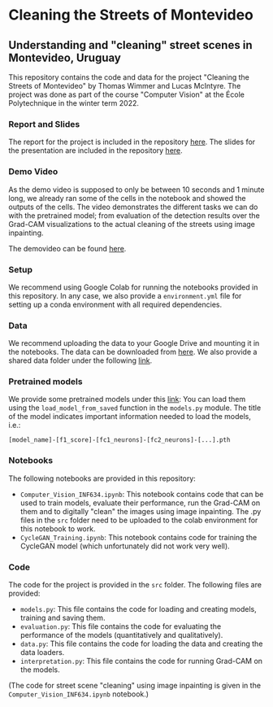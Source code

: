 # Cleaning the Streets of Montevideo

## Understanding and "cleaning" street scenes in Montevideo, Uruguay

This repository contains the code and data for the project "Cleaning the Streets of Montevideo" by Thomas Wimmer and
Lucas McIntyre.
The project was done as part of the course "Computer Vision" at the École Polytechnique in the winter term 2022.

### Report and Slides

The report for the project is included in the repository [here](INF634-WIMMER-MCINTYRE.pdf).
The slides for the presentation are included in the repository [here](INF634-WIMMER-MCINTYRE-presentation.pdf).

### Demo Video

As the demo video is supposed to only be between 10 seconds and 1 minute long, we already ran some of the cells in the
notebook and showed the outputs of the cells. The video demonstrates the different tasks we can do with the pretrained
model; from evaluation of the detection results over the Grad-CAM visualizations to the actual cleaning of the streets
using image inpainting.

The demovideo can be found [here](INF634-WIMMER-MCINTYRE-demovideo.mp4).

### Setup

We recommend using Google Colab for running the notebooks provided in this repository.
In any case, we also provide a `environment.yml` file for setting up a conda environment with all required dependencies.

### Data

We recommend uploading the data to your Google Drive and mounting it in the notebooks.
The data can be downloaded from [here](https://www.kaggle.com/rodrigolaguna/clean-dirty-containers-in-montevideo).
We also provide a shared data folder under the
following [link](https://drive.google.com/drive/folders/1cI05rApTmmtGiYPJ4dbITSK2E9TdRagk?usp=sharing).

### Pretrained models

We provide some pretrained models under
this [link](https://drive.google.com/drive/folders/1-zKErO0z9cac12g59f69BF2FgeFhisDq?usp=sharing):
You can load them using the `load_model_from_saved` function in the `models.py` module.
The title of the model indicates important information needed to load the models, i.e.:

`[model_name]-[f1_score]-[fc1_neurons]-[fc2_neurons]-[...].pth`

### Notebooks

The following notebooks are provided in this repository:

- `Computer_Vision_INF634.ipynb`: This notebook contains code that can be used to train models, evaluate their
  performance, run the Grad-CAM on them and to digitally "clean" the images using image inpainting. The .py files in the
  `src` folder need to be uploaded to the colab environment for this notebook to work.
- `CycleGAN_Training.ipynb`: This notebook contains code for training the CycleGAN model (which unfortunately did not
  work very well).

### Code

The code for the project is provided in the `src` folder.
The following files are provided:

- `models.py`: This file contains the code for loading and creating models, training and saving them.
- `evaluation.py`: This file contains the code for evaluating the performance of the models (quantitatively and
  qualitatively).
- `data.py`: This file contains the code for loading the data and creating the data loaders.
- `interpretation.py`: This file contains the code for running Grad-CAM on the models.

(The code for street scene "cleaning" using image inpainting is given in the `Computer_Vision_INF634.ipynb` notebook.)